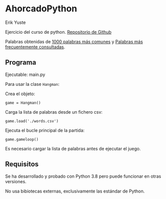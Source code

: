 
# AhorcadoPython
Erik Yuste

Ejercicio del curso de python.
[Repositorio de Github](https://github.com/eyuste-FS/AhorcadoPython)

Palabras obtenidas de [1000 palabras más comunes](https://corpus.rae.es/frec/1000_formas.TXT) y [Palabras más frecuentemente consultadas](https://www.rae.es/sites/default/files/Palabras_consultadas_diccionario_en_linea.pdf).

## Programa

Ejecutable: main.py

Para usar la clase ```Hangman```:

Crea el objeto:
```
game = Hangman()
```

Carga la lista de palabras desde un fichero csv:
```
game.load('./words.csv')
```

Ejecuta el bucle principal de la partida:
```
game.gameloop()
```

Es necesario cargar la lista de palabras antes de ejecutar el juego.

## Requisitos

Se ha desarrollado y probado con Python 3.8 pero puede funcionar en otras versiones.

No usa bibiotecas externas, exclusivamente las estándar de Python.
